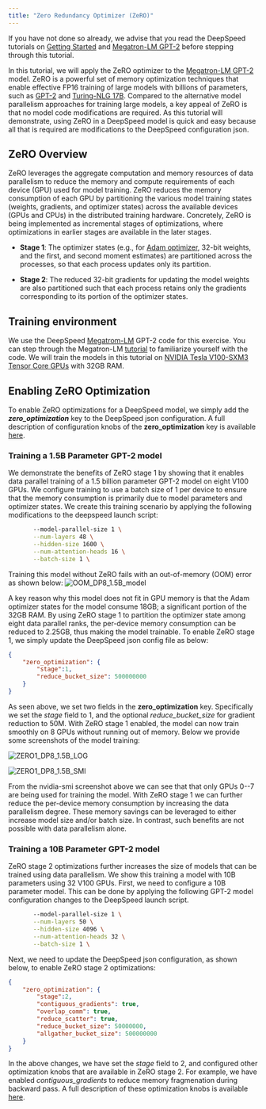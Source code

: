 ```yaml
---
title: "Zero Redundancy Optimizer (ZeRO)"
---
```

If you have not done so already, we advise that you read the DeepSpeed tutorials on [Getting Started](/getting-started/) and [Megatron-LM GPT-2](/megatron/) before stepping through this tutorial.  

In this tutorial, we will apply the ZeRO optimizer to the [Megatron-LM GPT-2](https://github.com/NVIDIA/Megatron-LM) model. ZeRO is a powerful set of memory optimization techniques that enable effective FP16 training of large models with billions of parameters, such as [GPT-2](https://openai.com/blog/better-language-models/) and [Turing-NLG 17B](https://www.microsoft.com/en-us/research/blog/turing-nlg-a-17-billion-parameter-language-model-by-microsoft/). Compared to the alternative model parallelism approaches for training large models, a key appeal of ZeRO is that no model code modifications are required. As this tutorial will demonstrate, using ZeRO in a DeepSpeed model is quick and easy because all that is required are modifications to the DeepSpeed configuration json.

## ZeRO Overview
ZeRO leverages the aggregate computation and memory resources of data parallelism to reduce the memory and compute requirements of each device (GPU) used for model training. ZeRO reduces the memory consumption of each GPU by partitioning the various model training states (weights, gradients, and optimizer states) across the available devices (GPUs and CPUs) in the distributed training hardware. Concretely, ZeRO is being implemented as incremental stages of optimizations, where optimizations in earlier stages are available in the later stages.  

* **Stage 1**: The optimizer states (e.g., for [Adam optimizer](https://arxiv.org/abs/1412.6980), 32-bit weights, and the first, and second moment estimates) are partitioned across the processes, so that each process updates only its partition.

* **Stage 2**: The reduced 32-bit gradients for updating the model weights are also partitioned such that each process retains only the gradients corresponding to its portion of the optimizer states.

## Training environment
We use the DeepSpeed [Megatrom-LM](https://github.com/microsoft/DeepSpeedExamples/tree/master/Megatron-LM) GPT-2 code for this exercise. You can step through the Megatron-LM [tutorial](/megatron/) to familiarize yourself with the code. We will train the models in this tutorial on [NVIDIA Tesla V100-SXM3 Tensor Core GPUs](https://www.nvidia.com/en-us/data-center/v100/) with 32GB RAM.  

## Enabling ZeRO Optimization
To enable ZeRO optimizations for a DeepSpeed model, we simply add the **_zero_optimization_** key to the DeepSpeed json configuration. A full description of configuration knobs of the **zero_optimization** key is available [here](/docs/config-json/#zero-optimizations-for-fp16-training).  

### Training a 1.5B Parameter GPT-2 model
We demonstrate the benefits of ZeRO stage 1 by showing that it enables data parallel training of a 1.5 billion parameter GPT-2 model on eight V100 GPUs. We configure training to use a batch size of 1 per device to ensure that the memory consumption is primarily due to model parameters and optimizer states. We create this training scenario by applying the following modifications to the deepspeed launch script:

```bash
       --model-parallel-size 1 \
       --num-layers 48 \
       --hidden-size 1600 \
       --num-attention-heads 16 \
       --batch-size 1 \
```

Training this model without ZeRO fails with an out-of-memory (OOM) error as shown below:
![OOM_DP8_1.5B_model](/assets/images/oom_dp8_1.5B_log.png)

A key reason why this model does not fit in GPU memory is that the Adam optimizer states for the model consume 18GB; a significant portion of the 32GB RAM. By using ZeRO stage 1 to partition the optimizer state among eight data parallel ranks, the per-device memory consumption can be reduced to 2.25GB, thus making the model trainable. To enable ZeRO stage 1, we simply update the DeepSpeed json config file as below:

```json
{
    "zero_optimization": {
        "stage":1,
        "reduce_bucket_size": 500000000
    }
}
```
As seen above, we set two fields in the **zero_optimization** key. Specifically we set the _stage_ field to 1, and the optional _reduce_bucket_size_ for gradient reduction to 50M. With ZeRO stage 1 enabled, the model can now train smoothly on 8 GPUs without running out of memory.   Below we provide some screenshots of the model training:

![ZERO1_DP8_1.5B_LOG](/assets/images/zero1_dp8_1.5B_log.png)

![ZERO1_DP8_1.5B_SMI](/assets/images/zero1_dp8_1.5B_smi.png)

From the nvidia-smi screenshot above we can see that that only GPUs 0--7 are being used for training the model. With ZeRO stage 1 we can further reduce the per-device memory consumption by increasing the data parallelism degree. These memory savings can be leveraged to either increase model size and/or batch size. In contrast, such benefits are not possible with data parallelism alone.  

### Training a 10B Parameter GPT-2 model
ZeRO stage 2 optimizations further increases the size of models that can be trained using data parallelism. We show this training a model with 10B parameters using 32 V100 GPUs. First, we need to configure a 10B parameter model. This can be done by applying the following GPT-2 model configuration changes to the DeepSpeed launch script.

```bash
       --model-parallel-size 1 \
       --num-layers 50 \
       --hidden-size 4096 \
       --num-attention-heads 32 \
       --batch-size 1 \
```

Next, we need to update the DeepSpeed json configuration, as shown below, to enable ZeRO stage 2 optimizations:  

```json
{
    "zero_optimization": {
        "stage":2,
        "contiguous_gradients": true,
        "overlap_comm": true,
        "reduce_scatter": true,  
        "reduce_bucket_size": 50000000,
        "allgather_bucket_size": 500000000
    }
}
```

In the above changes, we have set the _stage_ field to 2, and configured other optimization knobs that are available in ZeRO stage 2. For example, we have enabled _contiguous_gradients_ to reduce memory fragmenation during backward pass. A full description of these optimization knobs is available [here](/docs/config-json/#zero-optimizations-for-fp16-training).

